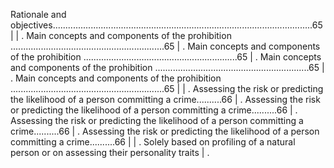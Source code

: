 Rationale and objectives.......................................................................................................65                                                                                                                                                                                                  |
| . Main concepts and components of the prohibition .............................................................65                                                                                                                                                                                                                    | . Main concepts and components of the prohibition .............................................................65                                                                                                                                                                                                                    | . Main concepts and components of the prohibition .............................................................65                                                                                                                                                                                                                    | . Main concepts and components of the prohibition .............................................................65                                                                                                                                                                                                                    |
| . Assessing the risk or predicting the likelihood of a person committing a crime..........66                                                                                                                                                                                                                                       | . Assessing the risk or predicting the likelihood of a person committing a crime..........66                                                                                                                                                                                                                                       | . Assessing the risk or predicting the likelihood of a person committing a crime..........66                                                                                                                                                                                                                                       | . Assessing the risk or predicting the likelihood of a person committing a crime..........66                                                                                                                                                                                                                                       |
| . Solely based on profiling of a natural person or on assessing their personality traits                                                                                                                                                                                                                                           | . 